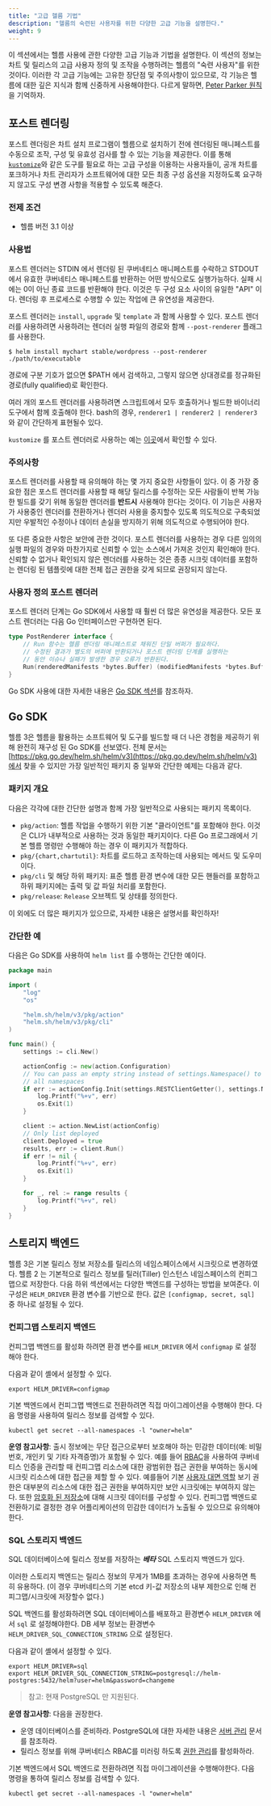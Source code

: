 ```yaml
---
title: "고급 헬름 기법"
description: "헬름의 숙련된 사용자를 위한 다양한 고급 기능을 설명한다."
weight: 9
---
```


이 섹션에서는 헬름 사용에 관한 다양한 고급 기능과 기법을 설명한다. 
이 섹션의 정보는 차트 및 릴리스의 고급 사용자 정의 및 조작을 
수행하려는 헬름의 "숙련 사용자"를 위한 것이다. 이러한 각 
고급 기능에는 고유한 장단점 및 주의사항이 있으므로, 각 기능은 
헬름에 대한 깊은 지식과 함께 신중하게 사용해야한다. 
다르게 말하면, [Peter Parker 
원칙](https://en.wikipedia.org/wiki/With_great_power_comes_great_responsibility)을 기억하자.

## 포스트 렌더링
포스트 렌더링은 차트 설치 프로그램이 헬름으로 설치하기 
전에 렌더링된 매니페스트를 수동으로 
조작, 구성 및 유효성 검사를 할 수 있는 기능을 
제공한다. 이를 통해 [`kustomize`](https://kustomize.io)와 
같은 도구를 필요로 하는 고급 구성을 이용하는 사용자들이, 
공개 차트를 포크하거나 차트 관리자가 소프트웨어에 대한 
모든 최종 구성 옵션을 지정하도록 요구하지 않고도 구성 
변경 사항을 적용할 수 있도록 해준다.

### 전제 조건
- 헬름 버전 3.1 이상

### 사용법
포스트 렌더러는 STDIN 에서 렌더링 된 쿠버네티스 매니페스트를 수락하고 
STDOUT 에서 유효한 쿠버네티스 매니페스트를 반환하는 어떤 방식으로도 실행가능하다. 
실패 시에는 0이 아닌 종료 코드를 반환해야 한다. 
이것은 두 구성 요소 사이의 유일한 "API" 이다. 
렌더링 후 프로세스로 수행할 수 있는 작업에 큰 유연성을 제공한다.

포스트 렌더러는 `install`, `upgrade` 및 `template` 과 함께 사용할 수 있다. 포스트 
렌더러를 사용하려면 사용하려는 렌더러 실행 파일의 경로와 함께 
`--post-renderer` 플래그를 사용한다.

```shell
$ helm install mychart stable/wordpress --post-renderer ./path/to/executable
```

경로에 구분 기호가 없으면 $PATH 에서 검색하고, 그렇지 않으면 상대경로를 
정규화된 경로(fully qualified)로 확인한다.

여러 개의 포스트 렌더러를 사용하려면 스크립트에서 모두 호출하거나 빌드한 
바이너리 도구에서 함께 호출해야 한다. bash의 경우, 
`renderer1 | renderer2 | renderer3` 와 같이 간단하게 표현될수 있다.

`kustomize` 를 포스트 렌더러로 사용하는 예는
[이곳](https://github.com/thomastaylor312/advanced-helm-demos/tree/master/post-render)에서 확인할 수 있다.

### 주의사항
포스트 렌더러를 사용할 때 유의해야 하는 몇 가지 중요한 사항들이 있다.
이 중 가장 중요한 점은 포스트 렌더러를 사용할 때 해당 릴리스를 
수정하는 모든 사람들이 반복 가능한 빌드를 갖기 위해 동일한 
렌더러를 **반드시** 사용해야 한다는 것이다. 이 기능은 사용자가 사용중인 
렌더러를 전환하거나 렌더러 사용을 중지할수 있도록 의도적으로 구축되었지만 
우발적인 수정이나 데이터 손실을 방지하기 위해 의도적으로 수행되어야 한다.

또 다른 중요한 사항은 보안에 관한 것이다. 포스트 렌더러를 사용하는 
경우 다른 임의의 실행 파일의 경우와 마찬가지로 신뢰할 수 있는 
소스에서 가져온 것인지 확인해야 한다. 신뢰할 수 없거나 확인되지 
않은 렌더러를 사용하는 것은 종종 시크릿 데이터를 포함하는 렌더링 
된 템플릿에 대한 전체 접근 권한을 갖게 되므로 권장되지 않는다.

### 사용자 정의 포스트 렌더러
포스트 렌더러 단계는 Go SDK에서 사용할 때 훨씬 더 많은 유연성을 제공한다.
모든 포스트 렌더러는 다음 Go 인터페이스만 구현하면 된다.

```go
type PostRenderer interface {
    // Run 함수는 헬름 렌더링 매니페스트로 채워진 단일 버퍼가 필요하다. 
    // 수정된 결과가 별도의 버퍼에 반환되거나 포스트 렌더링 단계를 실행하는 
    // 동안 이슈나 실패가 발생한 경우 오류가 반환된다.
    Run(renderedManifests *bytes.Buffer) (modifiedManifests *bytes.Buffer, err error)
}
```

Go SDK 사용에 대한 자세한 내용은 [Go SDK 섹션](#go-sdk)를 참조하자.

## Go SDK
헬름 3은 헬름을 활용하는 소프트웨어 및 도구를 
빌드할 때 더 나은 경험을 제공하기 위해 완전히 
재구성 된 Go SDK를 선보였다. 
전체 문서는 [https://pkg.go.dev/helm.sh/helm/v3](https://pkg.go.dev/helm.sh/helm/v3)에서 
찾을 수 있지만 가장 일반적인 패키지 중 일부와 간단한 예제는 다음과 같다.

### 패키지 개요
다음은 각각에 대한 간단한 설명과 함께 가장 일반적으로 사용되는
 패키지 목록이다.

- `pkg/action`: 헬름 작업을 수행하기 위한 기본 "클라이언트"를 
  포함해야 한다. 이것은 CLI가 내부적으로 사용하는 것과 
  동일한 패키지이다. 다른 Go 프로그래에서 기본 헬름 명령만 
  수행해야 하는 경우 이 패키지가 적합하다.
- `pkg/{chart,chartutil}`: 차트를 로드하고 조작하는데 사용되는 메서드 및 
  도우미이다.
- `pkg/cli` 및 해당 하위 패키지: 표준 헬름 환경 변수에 대한 모든 
  핸들러를 포함하고 하위 패키지에는 출력 및 값 파일 
  처리를 포함한다.
- `pkg/release`: `Release` 오브젝트 및 상태를 정의한다.

이 외에도 더 많은 패키지가 있으므로, 자세한 내용은 설명서를 확인하자!

### 간단한 예
다음은 Go SDK를 사용하여 `helm list` 를 수행하는 간단한 예이다.

```go
package main

import (
    "log"
    "os"

    "helm.sh/helm/v3/pkg/action"
    "helm.sh/helm/v3/pkg/cli"
)

func main() {
    settings := cli.New()

    actionConfig := new(action.Configuration)
    // You can pass an empty string instead of settings.Namespace() to list
    // all namespaces
    if err := actionConfig.Init(settings.RESTClientGetter(), settings.Namespace(), os.Getenv("HELM_DRIVER"), log.Printf); err != nil {
        log.Printf("%+v", err)
        os.Exit(1)
    }

    client := action.NewList(actionConfig)
    // Only list deployed
    client.Deployed = true
    results, err := client.Run()
    if err != nil {
        log.Printf("%+v", err)
        os.Exit(1)
    }

    for _, rel := range results {
        log.Printf("%+v", rel)
    }
}

```

## 스토리지 백엔드

헬름 3은 기본 릴리스 정보 저장소를 릴리스의 네임스페이스에서 
시크릿으로 변경하였다. 헬름 2 는 기본적으로 릴리스 정보를 
틸러(Tiller) 인스턴스 네임스페이스의 컨피그맵으로 저장한다. 
다음 하위 섹션에서는 다양한 백엔드를 구성하는 방법을 보여준다. 
이 구성은 `HELM_DRIVER` 환경 변수를 기반으로 한다. 
값은 `[configmap, secret, sql]` 중 하나로 설정될 수 있다.

### 컨피그맵 스토리지 백엔드

컨피그맵 백엔드를 활성화 하려면 환경 변수를 `HELM_DRIVER` 에서 `configmap` 로 
설정해야 한다.

다음과 같이 셸에서 설정할 수 있다.

```shell
export HELM_DRIVER=configmap
```

기본 백엔드에서 컨피그맵 백엔드로 전환하려면 
직접 마이그레이션을 수행해야 한다. 다음 명령을 
사용하여 릴리스 정보를 검색할 수 있다.

```shell
kubectl get secret --all-namespaces -l "owner=helm"
```

**운영 참고사항**: 출시 정보에는 무단 접근으로부터 
보호해야 하는 민감한 데이터(예: 비밀번호, 개인키 및 
기타 자격증명)가 포함될 수 있다. 예를 들어 
[RBAC](https://kubernetes.io/docs/reference/access-authn-authz/rbac/)을 
사용하여 쿠버네티스 인증을 관리할 때 컨피그맵 
리소스에 대한 광범위한 접근 권한을 부여하는 
동시에 시크릿 리소스에 대한 접근을 제할 할 수 있다.
예를들어 기본 [사용자 대면 역할](https://kubernetes.io/docs/reference/access-authn-authz/rbac/#user-facing-roles) 보기 
권한은 대부분의 리소스에 대한 접근 권한을 부여하지만 보안 시크릿에는 부여하지 않는다. 
또한 [암호화 된 저장소](https://kubernetes.io/docs/tasks/administer-cluster/encrypt-data/)에 
대해 시크릿 데이터를 구성할 수 있다.
컨피그맵 백엔드로 전환하기로 결정한 경우 어플리케이션의 민감한 데이터가 노출될 수 있으므로 유의해야 한다.

### SQL 스토리지 백엔드

SQL 데이터베이스에 릴리스 정보를 저장하는 ***베타*** SQL 
스토리지 백엔드가 있다.

이러한 스토리지 백엔드는 릴리스 정보의 무게가 1MB를 초과하는 경우에 사용하면 
특히 유용하다. (이 경우 쿠버네티스의 기본 etcd 키-값 저장소의 
내부 제한으로 인해 컨피그맵/시크릿에 저장할수 없다.)

SQL 백엔드를 활성화하려면 SQL 데이터베이스를 배포하고 환경변수 
`HELM_DRIVER` 에서 `sql` 로 설정해야한다. DB 세부 정보는 
환경변수 `HELM_DRIVER_SQL_CONNECTION_STRING` 으로 설정된다.

다음과 같이 셸에서 설정할 수 있다.

```shell
export HELM_DRIVER=sql
export HELM_DRIVER_SQL_CONNECTION_STRING=postgresql://helm-postgres:5432/helm?user=helm&password=changeme
```

> 참고: 현재 PostgreSQL 만 지원된다.

**운영 참고사항**: 다음을 권장한다.
- 운영 데이터베이스를 준비하라. PostgreSQL에 대한 자세한 내용은 [서버 관리](https://www.postgresql.org/docs/12/admin.html) 문서를 참조하라.
- 릴리스 정보를 위해 쿠버네티스 RBAC를 미러링 하도록 [권한 관리](/docs/permissions_sql_storage_backend/)를 
활성화하라.

기본 백엔드에서 SQL 백엔드로 전환하려면 
직접 마이그레이션을 수행해야한다. 다음 
명령을 통하여 릴리스 정보를 검색할 수 있다.

```shell
kubectl get secret --all-namespaces -l "owner=helm"
```
